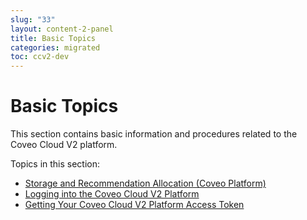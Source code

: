 ```yaml
---
slug: "33"
layout: content-2-panel
title: Basic Topics
categories: migrated
toc: ccv2-dev
---
```


# Basic Topics

This section contains basic information and procedures related to the Coveo Cloud V2 platform.

Topics in this section:

-   [Storage and Recommendation Allocation (Coveo Platform)](Storage_and_Recommendation_Allocation__Coveo_Platform_)
-   [Logging into the Coveo Cloud V2 Platform](Logging_into_the_Coveo_Cloud_V2_Platform)
-   [Getting Your Coveo Cloud V2 Platform Access Token](Getting_Your_Coveo_Cloud_V2_Platform_Access_Token)

